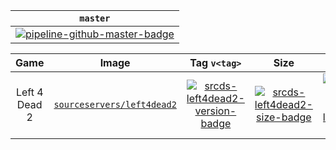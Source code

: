 | `master` |
|:-:|
[![pipeline-github-master-badge][]][pipeline-github-master-link] |

[pipeline-github-master-badge]: https://img.shields.io/github/actions/workflow/status/startersclan/docker-sourceservers/ci-master-pr.yml?branch=master&label=&logo=github&style=flat-square
[pipeline-github-master-link]: https://github.com/startersclan/docker-sourceservers/actions?query=branch%3Amaster

| Game | Image | Tag `v<tag>` | Size | Status |
|:-:|:-:|:-:|:-:|:-:|
| Left 4 Dead 2 | [`sourceservers/left4dead2`][srcds-left4dead2-dockerhub-link] | [![srcds-left4dead2-version-badge][]][srcds-left4dead2-metadata-link] | [![srcds-left4dead2-size-badge][]][srcds-left4dead2-metadata-link] | [![pipeline-gitlab-srcds-left4dead2-badge][]][pipeline-gitlab-srcds-left4dead2-link] |

[srcds-left4dead2-dockerhub-link]: https://hub.docker.com/r/sourceservers/left4dead2
[srcds-left4dead2-version-badge]: https://img.shields.io/docker/v/sourceservers/left4dead2/latest?label=&style=flat-square
[srcds-left4dead2-size-badge]: https://img.shields.io/docker/image-size/sourceservers/left4dead2/latest?label=&style=flat-square
[srcds-left4dead2-metadata-link]: https://hub.docker.com/r/sourceservers/left4dead2/tags
[pipeline-gitlab-srcds-left4dead2-badge]: https://img.shields.io/gitlab/pipeline-status/startersclan/docker-sourceservers?branch=srcds-left4dead2&label=&logo=gitlab&style=flat-square
[pipeline-gitlab-srcds-left4dead2-link]: https://gitlab.com/startersclan/docker-sourceservers/-/pipelines?page=1&scope=all&ref=srcds-left4dead2
